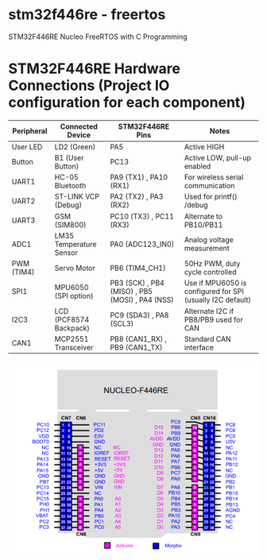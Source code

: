 # stm32f446re - freertos
STM32F446RE Nucleo FreeRTOS with C Programming


# STM32F446RE Hardware Connections (Project IO configuration for each component)
|   Peripheral   |   Connected Device      |   STM32F446RE Pins                                   |   Notes                                                    |
| -------------- | ----------------------- | ---------------------------------------------------- | ---------------------------------------------------------- |
|   User LED     | LD2 (Green)             |  PA5                                                 | Active HIGH                                                |
|   Button       | B1 (User Button)        |  PC13                                                | Active LOW, pull-up enabled                                |
|   UART1        | HC-05 Bluetooth         |  PA9 (TX1) ,  PA10 (RX1)                             | For wireless serial communication                          |
|   UART2        | ST-LINK VCP (Debug)     |  PA2 (TX2) ,  PA3 (RX2)                              | Used for  printf() /debug                                  |
|   UART3        | GSM (SIM800)            |  PC10 (TX3) ,  PC11 (RX3)                            | Alternate to PB10/PB11                                     |
|   ADC1         | LM35 Temperature Sensor |  PA0 (ADC123_IN0)                                    | Analog voltage measurement                                 |
|   PWM (TIM4)   | Servo Motor             |  PB6 (TIM4_CH1)                                      | 50Hz PWM, duty cycle controlled                            |
|   SPI1         | MPU6050 (SPI option)    |  PB3 (SCK) ,  PB4 (MISO) ,  PB5 (MOSI) ,  PA4 (NSS)  | Use if MPU6050 is configured for SPI (usually I2C default) |
|   I2C3         | LCD (PCF8574 Backpack)  |  PC9 (SDA3) ,  PA8 (SCL3)                            | Alternate I2C if PB8/PB9 used for CAN                      |
|   CAN1         | MCP2551 Transceiver     |  PB8 (CAN1_RX) ,  PB9 (CAN1_TX)                      | Standard CAN interface                                     |



![Nucleo Pinout STM32F446re](image.png)